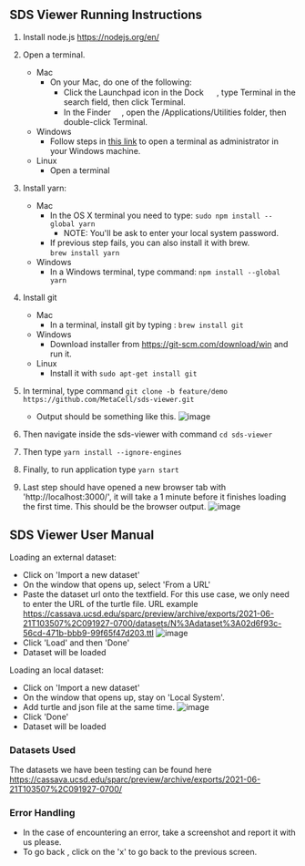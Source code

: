 ## SDS Viewer Running Instructions

1. Install node.js https://nodejs.org/en/
2. Open a terminal.
   - Mac
      - On your Mac, do one of the following:
         - Click the Launchpad icon  in the Dock <img src="https://help.apple.com/assets/5FDD15EE12A93C067904695E/5FDD15F412A93C0679046966/en_US/a1f94c9ca0de21571b88a8bf9aef36b8.png" alt="" height="15" width="15" originalimagename="SharedGlobalArt/AppIconTopic_Launchpad.png"> , type Terminal in the search field, then click Terminal.
         - In the Finder <img src="https://help.apple.com/assets/5FDD15EE12A93C067904695E/5FDD15F412A93C0679046966/en_US/058e4af8e726290f491044219d2eee73.png" alt="" height="15" width="15" originalimagename="SharedGlobalArt/AppIconTopic_Finder.png">, open the /Applications/Utilities folder, then double-click Terminal.
   -  Windows
      - Follow steps in [this link](https://www.howtogeek.com/194041/how-to-open-the-command-prompt-as-administrator-in-windows-8.1/) to open a terminal as administrator in your Windows machine. 
   - Linux
      -  Open a terminal
3. Install yarn:
   - Mac 
      - In the OS X terminal you need to type:
         `sudo npm install --global yarn`
          - NOTE: You'll be ask to enter your local system password.
      - If previous step fails, you can also install it with brew.  
         `brew install yarn`
   - Windows
      - In a Windows terminal, type command:
         `npm install --global yarn`
   
4. Install git
   - Mac
      - In a terminal, install git by typing : 
         `brew install git`   
   - Windows
      - Download installer from https://git-scm.com/download/win and run it.
   - Linux
      - Install it with 
         `sudo apt-get install git`
5. In terminal, type command `git clone -b feature/demo https://github.com/MetaCell/sds-viewer.git`
   - Output should be something like this.
   ![image](https://user-images.githubusercontent.com/4562825/136595047-0255afff-3b52-4cbe-9e2b-575ec4e46a66.png)

6. Then navigate inside the sds-viewer with command `cd sds-viewer`
7. Then type `yarn install --ignore-engines`
8. Finally, to run application type `yarn start`
9. Last step should have opened a new browser tab with 'http://localhost:3000/', it will take a 1 minute before it finishes loading the first time.
   This should be the browser output.
   ![image](https://user-images.githubusercontent.com/4562825/136596619-4cfb3ba9-48bb-42c4-b128-331d0bf7e6e8.png)


## SDS Viewer User Manual
Loading an external dataset:
- Click on 'Import a new dataset'
- On the window that opens up, select 'From a URL'
- Paste the dataset url onto the textfield. For this use case, we only need to enter the URL of the turtle file.
  URL example https://cassava.ucsd.edu/sparc/preview/archive/exports/2021-06-21T103507%2C091927-0700/datasets/N%3Adataset%3A02d6f93c-56cd-471b-bbb9-99f65f47d203.ttl
  ![image](https://user-images.githubusercontent.com/4562825/136597116-4098f4eb-34ce-4abd-92fa-c6fbf6f2c92e.png)
- Click 'Load' and then 'Done'
- Dataset will be loaded

Loading an local dataset:
- Click on 'Import a new dataset'
- On the window that opens up, stay on 'Local System'.
- Add turtle and json file at the same time. 
  ![image](https://user-images.githubusercontent.com/4562825/136603905-83145d22-0bff-47b2-ae09-7117acc4c246.png)
- Click 'Done'
- Dataset will be loaded

### Datasets Used
The datasets we have been testing can be found here https://cassava.ucsd.edu/sparc/preview/archive/exports/2021-06-21T103507%2C091927-0700/

### Error Handling
- In the case of encountering an error, take a screenshot and report it with us please.
- To go back , click on the 'x' to go back to the previous screen.
